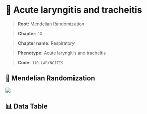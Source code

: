 # 🧪 Acute laryngitis and tracheitis

> **Root:** Mendelian Randomization

> **Chapter:** 10  

> **Chapter name:** Respiratory

> **Phenotype:** Acute laryngitis and tracheitis  

> **Code:** `J10_LARYNGITIS`

## 🧬 Mendelian Randomization  

<img src="/MR/Figures/Forward/J10_LARYNGITIS.png"/>

## 📊 Data Table

<CsvTableMRF src="/MR_Data/Forward/J10_LARYNGITIS.csv"/>
